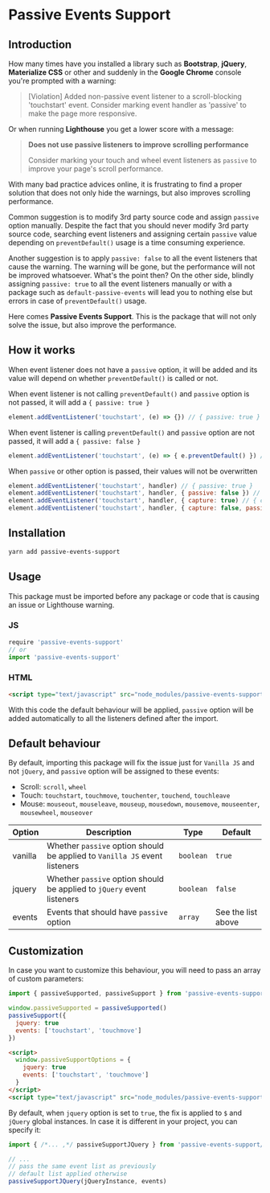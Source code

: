 # Passive Events Support

## Introduction

How many times have you installed a library such as **Bootstrap**, **jQuery**, **Materialize CSS** or other and suddenly in the **Google Chrome** console you're prompted with a warning:

> [Violation] Added non-passive event listener to a scroll-blocking 'touchstart' event. Consider marking event handler as 'passive' to make the page more responsive.

Or when running **Lighthouse** you get a lower score with a message:

> **Does not use passive listeners to improve scrolling performance**
>
> Consider marking your touch and wheel event listeners as `passive` to improve your page's scroll performance.

With many bad practice advices online, it is frustrating to find a proper solution that does not only hide the warnings, but also improves scrolling performance.

Common suggestion is to modify 3rd party source code and assign `passive` option manually. Despite the fact that you should never modify 3rd party source code, searching event listeners and assigning certain `passive` value depending on `preventDefault()` usage is a time consuming experience.

Another suggestion is to apply `passive: false` to all the event listeners that cause the warning. The warning will be gone, but the performance will not be improved whatsoever. What's the point then? On the other side, blindly assigning `passive: true` to all the event listeners manually or with a package such as `default-passive-events` will lead you to nothing else but errors in case of `preventDefault()` usage.

Here comes **Passive Events Support**. This is the package that will not only solve the issue, but also improve the performance.

## How it works

When event listener does not have a `passive` option, it will be added and its value will depend on whether `preventDefault()` is called or not.

When event listener is not calling `preventDefault()` and `passive` option is not passed, it will add a `{ passive: true }`

```js
element.addEventListener('touchstart', (e) => {}) // { passive: true }
```

When event listener is calling `preventDefault()` and `passive` option are not passed, it will add a `{ passive: false }`

```js
element.addEventListener('touchstart', (e) => { e.preventDefault() }) // { passive: false }
```

When `passive` or other option is passed, their values will not be overwritten
```js
element.addEventListener('touchstart', handler) // { passive: true }
element.addEventListener('touchstart', handler, { passive: false }) // { passive: false }
element.addEventListener('touchstart', handler, { capture: true) // { capture: true, passive: true }
element.addEventListener('touchstart', handler, { capture: false, passive: false }) // { capture: false, passive: false }
```

## Installation

```bash
yarn add passive-events-support
```

## Usage

This package must be imported before any package or code that is causing an issue or Lighthouse warning.

### JS

```js
require 'passive-events-support'
// or
import 'passive-events-support'
```

### HTML

```html
<script type="text/javascript" src="node_modules/passive-events-support/dist/main.js"></script>
```

With this code the default behaviour will be applied, `passive` option will be added automatically to all the listeners defined after the import.

## Default behaviour

By default, importing this package will fix the issue just for `Vanilla JS` and not `jQuery`, and `passive` option will be assigned to these events:
- Scroll: `scroll`, `wheel`
- Touch: `touchstart`, `touchmove`, `touchenter`, `touchend`, `touchleave`
- Mouse: `mouseout`, `mouseleave`, `mouseup`, `mousedown`, `mousemove`, `mouseenter`, `mousewheel`, `mouseover`

| Option | Description | Type | Default |
| --- | --- | --- | --- |
| vanilla | Whether `passive` option should be applied to `Vanilla JS` event listeners | `boolean` | `true` |
| jquery | Whether `passive` option should be applied to `jQuery` event listeners | `boolean` | `false` |
| events | Events that should have `passive` option | `array` | See the list above |

## Customization

In case you want to customize this behaviour, you will need to pass an array of custom parameters:

```js
import { passiveSupported, passiveSupport } from 'passive-events-support/src/utils'

window.passiveSupported = passiveSupported()
passiveSupport({
  jquery: true
  events: ['touchstart', 'touchmove']
})
```

```html
<script>
  window.passiveSupportOptions = {
    jquery: true
    events: ['touchstart', 'touchmove']
  }
</script>
<script type="text/javascript" src="node_modules/passive-events-support/dist/main.js"></script>
```

By default, when `jquery` option is set to `true`, the fix is applied to `$` and `jQuery` global instances. In case it is different in your project, you can specify it:

```js
import { /*... ,*/ passiveSupportJQuery } from 'passive-events-support/src/utils'

// ...
// pass the same event list as previously
// default list applied otherwise 
passiveSupportJQuery(jQueryInstance, events)
```